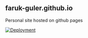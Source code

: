 ## faruk-guler.github.io

Personal site hosted on github pages

[![Deployment](https://github.com/faruk-guler/faruk-guler.github.io/actions/workflows/build-deploy-hugo.yaml/badge.svg?branch=main)](https://github.com/faruk-guler/faruk-guler.github.io/actions/workflows/build-deploy-hugo.yaml)

